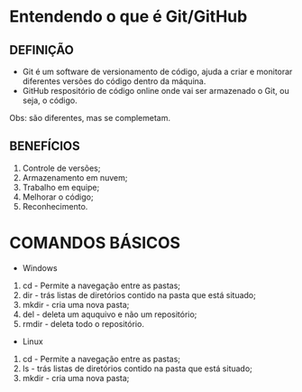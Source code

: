 # Entendendo o que é Git/GitHub

## DEFINIÇÃO

- Git é um software de versionamento de código, ajuda a criar e monitorar diferentes versões do código dentro da máquina.
- GitHub respositório de código online onde vai ser armazenado o Git, ou seja, o código.

Obs: são diferentes, mas se complemetam.

## BENEFÍCIOS

1. Controle de versões;
2. Armazenamento em nuvem;
3. Trabalho em equipe;
4. Melhorar o código;
5. Reconhecimento.

# COMANDOS BÁSICOS

- Windows  
1. cd - Permite a navegação entre as pastas;
2. dir - trás listas de diretórios contido na pasta que está situado;
3. mkdir - cria uma nova pasta;
4. del - deleta um aququivo e não um repositório;
5. rmdir - deleta todo o repositório.

- Linux
1. cd - Permite a navegação entre as pastas;
2. ls -  trás listas de diretórios contido na pasta que está situado;
3. mkdir - cria uma nova pasta;